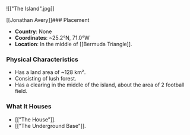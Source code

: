 ![["The Island".jpg]]

[[Jonathan Avery]]### Placement
- **Country**: None
- **Coordinates**: ~25.2°N, 71.0°W
- **Location**: In the middle of [[Bermuda Triangle]].  

### Physical Characteristics
- Has a land area of ~128 km².
- Consisting of lush forest.  
- Has a clearing in the middle of the island, about the area of 2 football field.  

### What It Houses
- [["The House"]].
- [["The Underground Base"]].    
